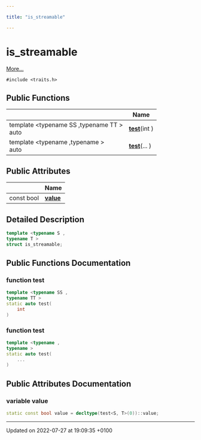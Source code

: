 ```yaml
---

title: "is_streamable"

---
```


# is_streamable



 [More...](#detailed-description)


`#include <traits.h>`

## Public Functions

|                | Name           |
| -------------- | -------------- |
| template <typename SS ,typename TT \> <br>auto | **[test](http://example.org/classes/structis__streamable/#function-test)**(int ) |
| template <typename ,typename \> <br>auto | **[test](http://example.org/classes/structis__streamable/#function-test)**(... ) |

## Public Attributes

|                | Name           |
| -------------- | -------------- |
| const bool | **[value](http://example.org/classes/structis__streamable/#variable-value)**  |

## Detailed Description

```cpp
template <typename S ,
typename T >
struct is_streamable;
```

## Public Functions Documentation

### function test

```cpp
template <typename SS ,
typename TT >
static auto test(
    int 
)
```


### function test

```cpp
template <typename ,
typename >
static auto test(
    ... 
)
```


## Public Attributes Documentation

### variable value

```cpp
static const bool value = decltype(test<S, T>(0))::value;
```


-------------------------------

Updated on 2022-07-27 at 19:09:35 +0100